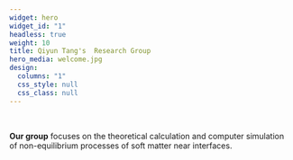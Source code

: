 ```yaml
---
widget: hero
widget_id: "1"
headless: true
weight: 10
title: Qiyun Tang's  Research Group
hero_media: welcome.jpg
design:
  columns: "1"
  css_style: null
  css_class: null
---
```

<br>

**Our group** focuses on the theoretical calculation and computer simulation of non-equilibrium processes of soft matter near interfaces.
